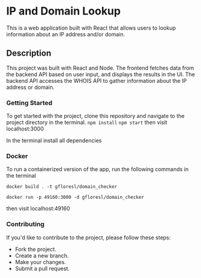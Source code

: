# IP and Domain Lookup

This is a web application built with React that allows users to lookup information about an IP address and/or domain.

## Description

This project was built with React and Node. The frontend fetches data from the backend API based on user input, and displays the results in the UI. The backend API accesses the WHOIS API to gather information about the IP address or domain.

### Getting Started

To get started with the project, clone this repository and navigate to the project directory in the terminal.
`npm install`
`npm start`
then visit localhost:3000

In the terminal install all dependencies

### Docker

To run a containerized version of the app, run the following commands in the terminal

`docker build . -t gfloresl/domain_checker`

`docker run -p 49160:3000 -d gfloresl/domain_checker`

then visit localhost:49160

### Contributing

If you'd like to contribute to the project, please follow these steps:

- Fork the project.
- Create a new branch.
- Make your changes.
- Submit a pull request.
